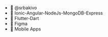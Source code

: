 - 👋 @srbakivo
- 👀 Ionic-Angular-NodeJs-MongoDB-Express
- 👀 Flutter-Dart
- 👀 Figma
- 💞️ Mobile Apps

<!---
srbakivo/srbakivo is a ✨ special ✨ repository because its `README.md` (this file) appears on your GitHub profile.
You can click the Preview link to take a look at your changes.
--->
